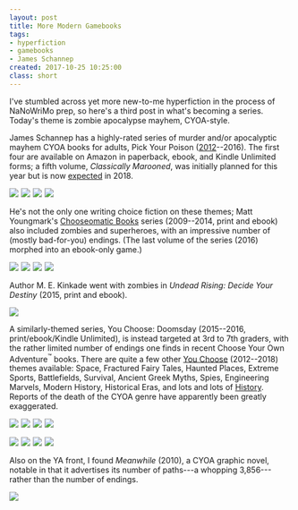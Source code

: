 ```yaml
---
layout: post
title: More Modern Gamebooks
tags:
- hyperfiction
- gamebooks
- James Schannep
created: 2017-10-25 10:25:00
class: short
---
```

I've stumbled across yet more new-to-me hyperfiction in the process of NaNoWriMo prep, so here's a third post in what's becoming a series.  Today's theme is zombie apocalypse mayhem, CYOA-style.

James Schannep has a highly-rated series of murder and/or apocalyptic mayhem CYOA books for adults, Pick Your Poison ([2012](https://www.intfiction.org/forum/viewtopic.php?p=99101#p99101)--2016).  The first four are available on Amazon in paperback, ebook, and Kindle Unlimited forms; a fifth volume, *Classically Marooned*, was initially planned for this year but is now [expected](https://jamesschannep.com/2017/09/04/setting-sail-on-a-new-book/) in 2018.

<a href="https://www.amazon.com/gp/product/B009ANKHQK/ref=as_li_ss_il?ie=UTF8&linkCode=li2&tag=mcdema-20&linkId=fa390cf60696d4f60361bf95dedcb496" target="_blank"><img border="0" src="//ws-na.amazon-adsystem.com/widgets/q?_encoding=UTF8&ASIN=B009ANKHQK&Format=_SL160_&ID=AsinImage&MarketPlace=US&ServiceVersion=20070822&WS=1&tag=mcdema-20" ></a><img src="https://ir-na.amazon-adsystem.com/e/ir?t=mcdema-20&l=li2&o=1&a=B009ANKHQK" width="1" height="1" border="0" alt="" style="border:none !important; margin:0px !important;" /> <a href="https://www.amazon.com/gp/product/B00H3T9TAI/ref=as_li_ss_il?ie=UTF8&linkCode=li2&tag=mcdema-20&linkId=7284f7ad391da4b0e2ad2ae371f8887f" target="_blank"><img border="0" src="//ws-na.amazon-adsystem.com/widgets/q?_encoding=UTF8&ASIN=B00H3T9TAI&Format=_SL160_&ID=AsinImage&MarketPlace=US&ServiceVersion=20070822&WS=1&tag=mcdema-20" ></a><img src="https://ir-na.amazon-adsystem.com/e/ir?t=mcdema-20&l=li2&o=1&a=B00H3T9TAI" width="1" height="1" border="0" alt="" style="border:none !important; margin:0px !important;" /> <a href="https://www.amazon.com/gp/product/B00TJ7T04W/ref=as_li_ss_il?ie=UTF8&linkCode=li2&tag=mcdema-20&linkId=9cc1dd868471a80018015695653e29c0" target="_blank"><img border="0" src="//ws-na.amazon-adsystem.com/widgets/q?_encoding=UTF8&ASIN=B00TJ7T04W&Format=_SL160_&ID=AsinImage&MarketPlace=US&ServiceVersion=20070822&WS=1&tag=mcdema-20" ></a><img src="https://ir-na.amazon-adsystem.com/e/ir?t=mcdema-20&l=li2&o=1&a=B00TJ7T04W" width="1" height="1" border="0" alt="" style="border:none !important; margin:0px !important;" /> <a href="https://www.amazon.com/gp/product/B01K5B8GS6/ref=as_li_ss_il?ie=UTF8&linkCode=li2&tag=mcdema-20&linkId=2a42061fe68673c2f39c79c7f2e4d986" target="_blank"><img border="0" src="//ws-na.amazon-adsystem.com/widgets/q?_encoding=UTF8&ASIN=B01K5B8GS6&Format=_SL160_&ID=AsinImage&MarketPlace=US&ServiceVersion=20070822&WS=1&tag=mcdema-20" ></a><img src="https://ir-na.amazon-adsystem.com/e/ir?t=mcdema-20&l=li2&o=1&a=B01K5B8GS6" width="1" height="1" border="0" alt="" style="border:none !important; margin:0px !important;" />

He's not the only one writing choice fiction on these themes; Matt Youngmark's [Chooseomatic Books](http://www.youngmark.com/chooseomatic/) series (2009--2014, print and ebook) also included zombies and superheroes, with an impressive number of (mostly bad-for-you) endings.  (The last volume of the series (2016) morphed into an ebook-only game.)

<a href="https://www.amazon.com/Zombocalypse-Chooseomatic-Books-Matt-Youngmark-ebook/dp/B0032AM60M/ref=as_li_ss_il?s=books&ie=UTF8&qid=1508949941&sr=1-1&keywords=zombocalypse+now&linkCode=li2&tag=mcdema-20&linkId=77235ccb720a0680212bdfe4c13ef2e8" target="_blank"><img border="0" src="//ws-na.amazon-adsystem.com/widgets/q?_encoding=UTF8&ASIN=B0032AM60M&Format=_SL160_&ID=AsinImage&MarketPlace=US&ServiceVersion=20070822&WS=1&tag=mcdema-20" ></a><img src="https://ir-na.amazon-adsystem.com/e/ir?t=mcdema-20&l=li2&o=1&a=B0032AM60M" width="1" height="1" border="0" alt="" style="border:none !important; margin:0px !important;" /> <a href="https://www.amazon.com/Thrusts-Justice-Chooseomatic-Books-Youngmark-ebook/dp/B007SNJALC/ref=as_li_ss_il?s=books&ie=UTF8&qid=1508949967&sr=1-4&linkCode=li2&tag=mcdema-20&linkId=6d8f17df9b4073be2591b65cd604c7b0" target="_blank"><img border="0" src="//ws-na.amazon-adsystem.com/widgets/q?_encoding=UTF8&ASIN=B007SNJALC&Format=_SL160_&ID=AsinImage&MarketPlace=US&ServiceVersion=20070822&WS=1&tag=mcdema-20" ></a><img src="https://ir-na.amazon-adsystem.com/e/ir?t=mcdema-20&l=li2&o=1&a=B007SNJALC" width="1" height="1" border="0" alt="" style="border:none !important; margin:0px !important;" /> <a href="https://www.amazon.com/Time-Travel-Dinosaur-Chooseomatic-Books-ebook/dp/B00O2GL58O/ref=as_li_ss_il?s=books&ie=UTF8&qid=1508949967&sr=1-3&linkCode=li2&tag=mcdema-20&linkId=70773b4e34fed72981b33584d08d2900" target="_blank"><img border="0" src="//ws-na.amazon-adsystem.com/widgets/q?_encoding=UTF8&ASIN=B00O2GL58O&Format=_SL160_&ID=AsinImage&MarketPlace=US&ServiceVersion=20070822&WS=1&tag=mcdema-20" ></a><img src="https://ir-na.amazon-adsystem.com/e/ir?t=mcdema-20&l=li2&o=1&a=B00O2GL58O" width="1" height="1" border="0" alt="" style="border:none !important; margin:0px !important;" /> <a href="https://www.amazon.com/Robot-Chooseomatic-Games-Matt-Youngmark-ebook/dp/B01D7WSKRM/ref=as_li_ss_il?s=books&ie=UTF8&qid=1508949967&sr=1-6&linkCode=li2&tag=mcdema-20&linkId=68f04beaa73a49af4b0dc19fab0d3ac2" target="_blank"><img border="0" src="//ws-na.amazon-adsystem.com/widgets/q?_encoding=UTF8&ASIN=B01D7WSKRM&Format=_SL160_&ID=AsinImage&MarketPlace=US&ServiceVersion=20070822&WS=1&tag=mcdema-20" ></a><img src="https://ir-na.amazon-adsystem.com/e/ir?t=mcdema-20&l=li2&o=1&a=B01D7WSKRM" width="1" height="1" border="0" alt="" style="border:none !important; margin:0px !important;" />

Author M. E. Kinkade went with zombies in *Undead Rising: Decide Your Destiny* (2015, print and ebook).

<a href="https://www.amazon.com/gp/product/0692394613/ref=as_li_ss_il?ie=UTF8&SubscriptionId=1MGPYB6YW3HWK55XCGG2&linkCode=li2&tag=mcdema-20&linkId=2d1feac1471541f28c9b55735874c038" target="_blank"><img border="0" src="//ws-na.amazon-adsystem.com/widgets/q?_encoding=UTF8&ASIN=0692394613&Format=_SL160_&ID=AsinImage&MarketPlace=US&ServiceVersion=20070822&WS=1&tag=mcdema-20" ></a><img src="https://ir-na.amazon-adsystem.com/e/ir?t=mcdema-20&l=li2&o=1&a=0692394613" width="1" height="1" border="0" alt="" style="border:none !important; margin:0px !important;" />

A similarly-themed series, You Choose: Doomsday (2015--2016, print/ebook/Kindle Unlimited), is instead targeted at 3rd to 7th graders, with the rather limited number of endings one finds in recent Choose Your Own Adventure<sup>&trade;</sup> books.  There are quite a few other [You Choose](http://www.capstonepub.com/library/brands/you-choose-books/) (2012--2018) themes available: Space, Fractured Fairy Tales, Haunted Places, Extreme Sports, Battlefields, Survival, Ancient Greek Myths, Spies, Engineering Marvels, Modern History, Historical Eras, and lots and lots of [History](https://gamebooks.org/Series/1194).  Reports of the death of the CYOA genre have apparently been greatly exaggerated.

<a href="https://www.amazon.com/Can-Survive-Global-Blackout-Choose/dp/147470705X/ref=as_li_ss_il?_encoding=UTF8&qid=1508945469&sr=1-7&linkCode=li1&tag=mcdema-20&linkId=439bd54e827a9475e080ec35e57ef774" target="_blank"><img border="0" src="//ws-na.amazon-adsystem.com/widgets/q?_encoding=UTF8&ASIN=147470705X&Format=_SL110_&ID=AsinImage&MarketPlace=US&ServiceVersion=20070822&WS=1&tag=mcdema-20" ></a><img src="https://ir-na.amazon-adsystem.com/e/ir?t=mcdema-20&l=li1&o=1&a=147470705X" width="1" height="1" border="0" alt="" style="border:none !important; margin:0px !important;" /> <a href="https://www.amazon.com/Can-Survive-Alien-Invasion-Choose-ebook/dp/B00UVOPVAY/ref=as_li_ss_il?s=books&ie=UTF8&qid=1508945469&sr=1-6&keywords=you+choose:+doomsday&linkCode=li1&tag=mcdema-20&linkId=d72105d7e6eee52e92486c107ab11e53" target="_blank"><img border="0" src="//ws-na.amazon-adsystem.com/widgets/q?_encoding=UTF8&ASIN=B00UVOPVAY&Format=_SL110_&ID=AsinImage&MarketPlace=US&ServiceVersion=20070822&WS=1&tag=mcdema-20" ></a><img src="https://ir-na.amazon-adsystem.com/e/ir?t=mcdema-20&l=li1&o=1&a=B00UVOPVAY" width="1" height="1" border="0" alt="" style="border:none !important; margin:0px !important;" /> <a href="https://www.amazon.com/Can-Survive-Virus-Outbreak-Choose-ebook/dp/B00UVOPUIC/ref=as_li_ss_il?s=books&ie=UTF8&qid=1508945469&sr=1-5&keywords=you+choose:+doomsday&linkCode=li1&tag=mcdema-20&linkId=cf4a72ef30c1ca5d62a2193b04d3140d" target="_blank"><img border="0" src="//ws-na.amazon-adsystem.com/widgets/q?_encoding=UTF8&ASIN=B00UVOPUIC&Format=_SL110_&ID=AsinImage&MarketPlace=US&ServiceVersion=20070822&WS=1&tag=mcdema-20" ></a><img src="https://ir-na.amazon-adsystem.com/e/ir?t=mcdema-20&l=li1&o=1&a=B00UVOPUIC" width="1" height="1" border="0" alt="" style="border:none !important; margin:0px !important;" /> <a href="https://www.amazon.com/Can-Survive-Zombie-Apocalypse-Choose-ebook/dp/B00UVOPV0E/ref=as_li_ss_il?s=books&ie=UTF8&qid=1508945469&sr=1-2&keywords=you+choose:+doomsday&linkCode=li1&tag=mcdema-20&linkId=b8a5dc79b68d66c88de4e71eb121ad14" target="_blank"><img border="0" src="//ws-na.amazon-adsystem.com/widgets/q?_encoding=UTF8&ASIN=B00UVOPV0E&Format=_SL110_&ID=AsinImage&MarketPlace=US&ServiceVersion=20070822&WS=1&tag=mcdema-20" ></a><img src="https://ir-na.amazon-adsystem.com/e/ir?t=mcdema-20&l=li1&o=1&a=B00UVOPV0E" width="1" height="1" border="0" alt="" style="border:none !important; margin:0px !important;" />

<a href="https://www.amazon.com/Can-You-Survive-Dystopia-Choose-ebook/dp/B0189AIC1G/ref=as_li_ss_il?s=books&ie=UTF8&qid=1508945469&sr=1-1&keywords=you+choose:+doomsday&linkCode=li1&tag=mcdema-20&linkId=60f263f91eae11ce212f60a2e6892d24" target="_blank"><img border="0" src="//ws-na.amazon-adsystem.com/widgets/q?_encoding=UTF8&ASIN=B0189AIC1G&Format=_SL110_&ID=AsinImage&MarketPlace=US&ServiceVersion=20070822&WS=1&tag=mcdema-20" ></a><img src="https://ir-na.amazon-adsystem.com/e/ir?t=mcdema-20&l=li1&o=1&a=B0189AIC1G" width="1" height="1" border="0" alt="" style="border:none !important; margin:0px !important;" /> <a href="https://www.amazon.com/Survive-Aritificial-Intelligence-Uprising-Choose-ebook/dp/B0189AIBY4/ref=as_li_ss_il?s=books&ie=UTF8&qid=1508945469&sr=1-3&keywords=you+choose:+doomsday&linkCode=li1&tag=mcdema-20&linkId=87a8ad0f4c52eba77d24210515ed127f" target="_blank"><img border="0" src="//ws-na.amazon-adsystem.com/widgets/q?_encoding=UTF8&ASIN=B0189AIBY4&Format=_SL110_&ID=AsinImage&MarketPlace=US&ServiceVersion=20070822&WS=1&tag=mcdema-20" ></a><img src="https://ir-na.amazon-adsystem.com/e/ir?t=mcdema-20&l=li1&o=1&a=B0189AIBY4" width="1" height="1" border="0" alt="" style="border:none !important; margin:0px !important;" /> <a href="https://www.amazon.com/Can-Survive-Supervolcano-Eruption-Choose-ebook/dp/B0189AIBXU/ref=as_li_ss_il?s=books&ie=UTF8&qid=1508945469&sr=1-4&keywords=you+choose:+doomsday&linkCode=li1&tag=mcdema-20&linkId=dff38677aae41661ac5509877ba6b734" target="_blank"><img border="0" src="//ws-na.amazon-adsystem.com/widgets/q?_encoding=UTF8&ASIN=B0189AIBXU&Format=_SL110_&ID=AsinImage&MarketPlace=US&ServiceVersion=20070822&WS=1&tag=mcdema-20" ></a><img src="https://ir-na.amazon-adsystem.com/e/ir?t=mcdema-20&l=li1&o=1&a=B0189AIBXU" width="1" height="1" border="0" alt="" style="border:none !important; margin:0px !important;" /> <a href="https://www.amazon.com/Can-Survive-Asteroid-Strike-Choose-ebook/dp/B0189AIC0M/ref=as_li_ss_il?s=books&ie=UTF8&qid=1508945469&sr=1-8&keywords=you+choose:+doomsday&linkCode=li1&tag=mcdema-20&linkId=4406548a3480a2fa1a3e912440a136aa" target="_blank"><img border="0" src="//ws-na.amazon-adsystem.com/widgets/q?_encoding=UTF8&ASIN=B0189AIC0M&Format=_SL110_&ID=AsinImage&MarketPlace=US&ServiceVersion=20070822&WS=1&tag=mcdema-20" ></a><img src="https://ir-na.amazon-adsystem.com/e/ir?t=mcdema-20&l=li1&o=1&a=B0189AIC0M" width="1" height="1" border="0" alt="" style="border:none !important; margin:0px !important;" />

Also on the YA front, I found *Meanwhile* (2010), a CYOA graphic novel, notable in that it advertises its number of paths---a whopping 3,856---rather than the number of endings.

<a href="https://www.amazon.com/Meanwhile-Path-Possibilities-Graphic-Novels/dp/0810984237/ref=as_li_ss_il?s=books&ie=UTF8&qid=1508947392&sr=1-6&keywords=pick+a+path&linkCode=li2&tag=mcdema-20&linkId=9bdd6cc3e402433ff17c27f3e7c7dc72" target="_blank"><img border="0" src="//ws-na.amazon-adsystem.com/widgets/q?_encoding=UTF8&ASIN=0810984237&Format=_SL160_&ID=AsinImage&MarketPlace=US&ServiceVersion=20070822&WS=1&tag=mcdema-20" ></a><img src="https://ir-na.amazon-adsystem.com/e/ir?t=mcdema-20&l=li2&o=1&a=0810984237" width="1" height="1" border="0" alt="" style="border:none !important; margin:0px !important;" />

